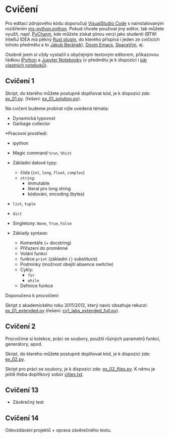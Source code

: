 # Cvičení

Pro editaci zdrojového kódu doporučuji [VisualStudio Code](https://code.visualstudio.com/) s nainstalovaným rozšířením [ms-python.python](https://marketplace.visualstudio.com/items?itemName=ms-python.python). Pokud chcete používat jiný editor, tak můžete využít, např. [PyCharm](https://www.jetbrains.com/pycharm/), kde můžete získat plnou verzi jako studenti (BTW: IntelliJ IDEA má pěkný [Rust plugin](https://plugins.jetbrains.com/plugin/8182-rust), do kterého příspívá i jeden ze cvičících tohoto předmětu a to [Jakub Beránek](https://github.com/Kobzol)), [Doom Emacs](https://github.com/hlissner/doom-emacs), [SpaceVim](https://spacevim.org/), aj.

Osobně jsem si vždy vystačil s obyčejným textovým editorem, příkazovou řádkou [iPython](https://ipython.org/) a [Jupyter Notebooky](https://jupyter.org/) (v předmětu je k dispozici i [pár vlastních noteboků](notebooks)).


## Cvičení 1

Skript, do kterého můžete postupně doplňovat kód, je k dispozici zde: [ex_01.py](labs/ex_01.py). (řešení: [ex_01_solution.py](labs/ex_01_solution.py)).

Na cvičení budeme probírat níže uvedená témata:
* Dynamická typovost
* Garbage collector

*Pracovní prostředí:
  * ipython
  * Magic command `%run`, `%hist`

* Základní datové typy:
  * čísla (`int`, `long`, `float`, `complex`)
  * `string`:
    * immutable
    * literal pro long string
    * kódováni, encoding (bytes)
* `list`, `tuple`
* `dict`

* Singletony: `None`, `True`, `False`

* Základy syntaxe:
  * Komentáře (+ docstring)
  * Přiřazení do proměnné
  * Volání funkcí
  * funkce `print` (základní `{}` substituce)
  * Podmínky (možnost obejití absence switche)
  * Cykly:
    * `for`
    * `while`
  * Definice funkce

Doporučeno k procvičení:

Skript z akademického roku 2011/2012, který navíc obsahuje rekurzi: [ex_01_extended.py](labs/ex_01_extended.py) (řešení: [cv1_labs_extended_full.py](cv1_labs_extended_full.py)).

<!--Solution: cv1_labs_extended_full.py-->

## Cvičení 2

Procvičíme si kolekce, práci se soubory, použití různých parametrů funkcí, generátory, apod.

Skript, do kterého můžete postupně doplňovat kód, je k dispozici zde: [ex_02.py](labs/ex_02.py).<!--(řešení: [ex_02_solution.py](labs/ex_02_solution.py)).-->

Skript pro práci se soubory, je k dispozici zde: [ex_02_files.py](labs/ex_02_files.py).
K němu je ještě třeba doplňkový sobor [cities.txt](labs/cities.txt).<!--(řešení: [ex_02_solution.py](labs/ex_02_solution.py)).-->

<!--
Scoring exercises on the topics discussed in the first lecture + the content of the first exercise where simple function calls were used.
-->

<!--The study material is the text stated at the beginning of the page.-->

<!--
## Cvičení 3

Procvičíme si práci se soubory, použití různých parametrů funkcí, generátory, apod.

Skript, do kterého můžete postupně doplňovat kód, je k dispozici zde: [ex_03.py](labs/ex_03.py).
K němu je ještě třeba doplňkový sobor [cities.txt](labs/cities.txt).--><!--(řešení: [ex_02_solution.py](labs/ex_02_solution.py)).-->


<!--
Scoring exercises on the topics discussed in the second lecture: Function, list comprehension, functional elements of programming, reading from a file.

-->
<!--The study material is the text stated at the beginning of the page. Exceptions and file readings are explained in the presentation .-->

<!--
## Exercise 4

Scoring exercises on the topics discussed in the 3rd lecture: Object-oriented programming.
-->

<!--
The study material is the text stated at the beginning of the page.
Slides to imports and packages .
Slides to object-oriented programming .
-->

<!--
## Exercise 5

Scoring exercises on topics discussed in third and fourth lecture: Object-oriented programming.
-->

<!--
The study material is the text stated at the beginning of the page.
Slides to object-oriented programming .
-->

<!--
## Exercise 6

Scoring exercises on topics discussed at 3.-5. lecture: Object-oriented programming.
-->

<!--
The study material is the text stated at the beginning of the page.
Slides to object-oriented programming .
-->

<!--
## Exercise 7

Scoring exercises on topics discussed in the 6th lecture: XML

Slides to process XML .

Example of [parsing XML](labs/ex_06_xml_examples.py) file [canteen.xml](notebooks/canteen.xml).

There is also a [newer version of parsing](notebooks/lecture_05_parsing_xml.ipynb) using the ElementTree library and [converting an xml file to Python objects](notebooks/lecture_05_xml_to_object.ipynb).
-->
<!--
Example of searching on Twitter (not running since 2013).
-->

<!--
## Exercise 8

Scoring exercises on topics discussed in the 8th lecture: XML-RPC

The study material is the text stated at the beginning of the page.

XML-RPC examples:
- [calc_client.py](calc_client.py)
- [calc_service.py](calc_service.py)
- [calc_service2.py](calc_service2.py)


## Exercise 9

Exercise on topics from all previous exercises.


-->

## Cvičení 13

+ Závěrečný test


## Cvičení 14

Odevzdávání projektů + oprava závěrečného testu.
